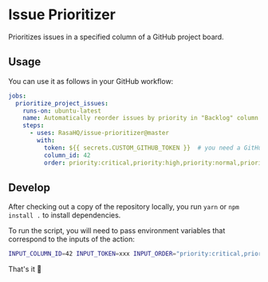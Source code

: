 # Issue Prioritizer

Prioritizes issues in a specified column of a GitHub project board.


## Usage

You can use it as follows in your GitHub workflow:

```yml
jobs:
  prioritize_project_issues:
    runs-on: ubuntu-latest
    name: Automatically reorder issues by priority in "Backlog" column.
    steps:
      - uses: RasaHQ/issue-prioritizer@master
        with:
          token: ${{ secrets.CUSTOM_GITHUB_TOKEN }}  # you need a GitHub token with enough permissions
          column_id: 42
          order: priority:critical,priority:high,priority:normal,priority:low
```

## Develop

After checking out a copy of the repository locally, you run `yarn` or `npm install .` to install dependencies.

To run the script, you will need to pass environment variables that correspond to the inputs of the action:
```bash
INPUT_COLUMN_ID=42 INPUT_TOKEN=xxx INPUT_ORDER="priority:critical,priority:high,priority:low" node index.js
```

That's it 🚀
